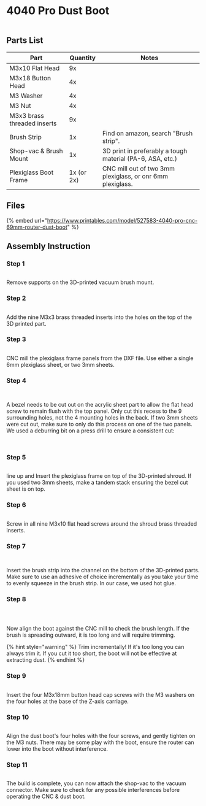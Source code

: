 # 4040 Pro Dust Boot



<figure><img src="../../../.gitbook/assets/20230714_213141.jpg" alt=""><figcaption></figcaption></figure>



## Parts List

| Part                        | Quantity   | Notes                                                      |
| --------------------------- | ---------- | ---------------------------------------------------------- |
| M3x10 Flat Head             | 9x         |                                                            |
| M3x18 Button Head           | 4x         |                                                            |
| M3 Washer                   | 4x         |                                                            |
| M3 Nut                      | 4x         |                                                            |
| M3x3 brass threaded inserts | 9x         |                                                            |
| Brush Strip                 | 1x         | Find on amazon, search "Brush strip".                      |
| Shop-vac & Brush Mount      | 1x         | 3D print in preferably a tough material (PA-6, ASA, etc.)  |
| Plexiglass Boot Frame       | 1x (or 2x) | CNC mill out of two 3mm plexiglass, or onr 6mm plexiglass. |

## Files

{% embed url="https://www.printables.com/model/527583-4040-pro-cnc-69mm-router-dust-boot" %}

## Assembly Instruction

### Step 1

<figure><img src="../../../.gitbook/assets/20230714_142521.jpg" alt=""><figcaption></figcaption></figure>

Remove supports on the 3D-printed vacuum brush mount.

###

### Step 2

<figure><img src="../../../.gitbook/assets/20230714_142626.jpg" alt=""><figcaption></figcaption></figure>

Add the nine M3x3 brass threaded inserts into the holes on the top of the 3D printed part.

###

### Step 3

<figure><img src="../../../.gitbook/assets/20230714_162040.jpg" alt=""><figcaption></figcaption></figure>

CNC mill the plexiglass frame panels from the DXF file. Use either a single 6mm plexiglass sheet, or two 3mm sheets.

###

### Step 4

<div>

<figure><img src="../../../.gitbook/assets/20230714_165807 (1).jpg" alt=""><figcaption></figcaption></figure>

 

<figure><img src="../../../.gitbook/assets/20230714_165814.jpg" alt=""><figcaption></figcaption></figure>

</div>

A bezel needs to be cut out on the acrylic sheet part to allow the flat head screw to remain flush with the top panel. Only cut this recess to the 9 surrounding holes, not the 4 mounting holes in the back. If two 3mm sheets were cut out, make sure to only do this process on one of the two panels. We used a deburring bit on a press drill to ensure a consistent cut:



<div>

<figure><img src="../../../.gitbook/assets/20230714_164846.jpg" alt=""><figcaption></figcaption></figure>

 

<figure><img src="../../../.gitbook/assets/20230714_165817.jpg" alt=""><figcaption></figcaption></figure>

</div>

###

### Step 5

<figure><img src="../../../.gitbook/assets/20230714_165840.jpg" alt=""><figcaption></figcaption></figure>

line up and Insert the plexiglass frame on top of the 3D-printed shroud. If you used two 3mm sheets, make a tandem stack ensuring the bezel cut sheet is on top.&#x20;

###

### Step 6

<figure><img src="../../../.gitbook/assets/20230714_170122.jpg" alt=""><figcaption></figcaption></figure>

Screw in all nine M3x10 flat head screws around the shroud brass threaded inserts.

###

### Step 7

<div>

<figure><img src="../../../.gitbook/assets/20230714_170526.jpg" alt=""><figcaption></figcaption></figure>

 

<figure><img src="../../../.gitbook/assets/20230714_170544.jpg" alt=""><figcaption></figcaption></figure>

</div>

Insert the brush strip into the channel on the bottom of the 3D-printed parts. Make sure to use an adhesive of choice incrementally as you take your time to evenly squeeze in the brush strip. In our case, we used hot glue.&#x20;

###

### Step 8



<div>

<figure><img src="../../../.gitbook/assets/20230714_195016.jpg" alt=""><figcaption></figcaption></figure>

 

<figure><img src="../../../.gitbook/assets/20230714_171743.jpg" alt=""><figcaption></figcaption></figure>

 

<figure><img src="../../../.gitbook/assets/20230714_184323.jpg" alt=""><figcaption></figcaption></figure>

</div>

Now align the boot against the CNC mill to check the brush length. If the brush is spreading outward, it is too long and will require trimming.

{% hint style="warning" %}
Trim incrementally! If it's too long you can always trim it. If you cut it too short, the boot will not be effective at extracting dust.&#x20;
{% endhint %}

###

### Step 9

<figure><img src="../../../.gitbook/assets/20230714_195321.jpg" alt=""><figcaption></figcaption></figure>

Insert the four M3x18mm button head cap screws with the M3 washers on the four holes at the base of the Z-axis carriage.

###

### Step 10

<figure><img src="../../../.gitbook/assets/20230714_211907.jpg" alt=""><figcaption></figcaption></figure>

Align the dust boot's four holes with the four screws, and gently tighten on the M3 nuts. There may be some play with the boot, ensure the router can lower into the boot without interference.



### Step 11

<figure><img src="../../../.gitbook/assets/20230714_213047.jpg" alt=""><figcaption></figcaption></figure>

The build is complete, you can now attach the shop-vac to the vacuum connector. Make sure to check for any possible interferences before operating the CNC & dust boot.&#x20;


